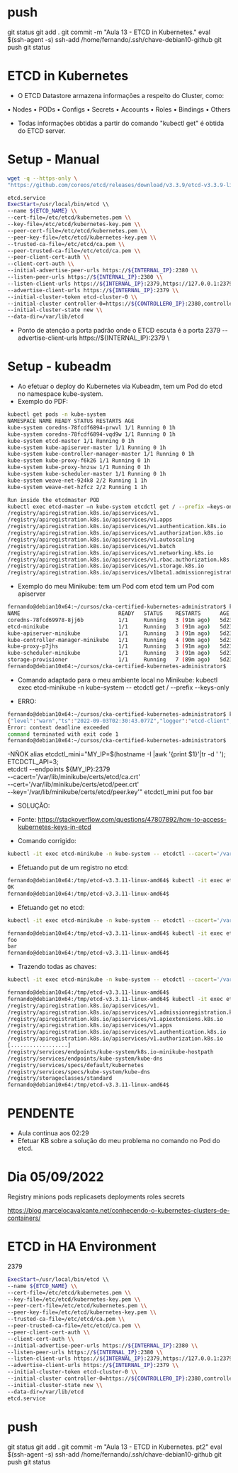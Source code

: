 # ##############################################################################################################################################################
# ##############################################################################################################################################################
# ##############################################################################################################################################################
# ##############################################################################################################################################################
# push
git status
git add .
git commit -m "Aula 13 - ETCD in Kubernetes."
eval $(ssh-agent -s)
ssh-add /home/fernando/.ssh/chave-debian10-github
git push
git status


# ##############################################################################################################################################################
# ##############################################################################################################################################################
# ##############################################################################################################################################################
# ##############################################################################################################################################################
# ETCD in Kubernetes

- O ETCD Datastore armazena informações a respeito do Cluster, como:

• Nodes
• PODs
• Configs
• Secrets
• Accounts
• Roles
• Bindings
• Others


- Todas informações obtidas a partir do comando "kubectl get" é obtida do ETCD server.


# ##############################################################################################################################################################
# ##############################################################################################################################################################
# ##############################################################################################################################################################
# ##############################################################################################################################################################
# Setup - Manual

~~~~bash
wget -q --https-only \
"https://github.com/coreos/etcd/releases/download/v3.3.9/etcd-v3.3.9-linux-amd64.tar.gz"

etcd.service
ExecStart=/usr/local/bin/etcd \\
--name ${ETCD_NAME} \\
--cert-file=/etc/etcd/kubernetes.pem \\
--key-file=/etc/etcd/kubernetes-key.pem \\
--peer-cert-file=/etc/etcd/kubernetes.pem \\
--peer-key-file=/etc/etcd/kubernetes-key.pem \\
--trusted-ca-file=/etc/etcd/ca.pem \\
--peer-trusted-ca-file=/etc/etcd/ca.pem \\
--peer-client-cert-auth \\
--client-cert-auth \\
--initial-advertise-peer-urls https://${INTERNAL_IP}:2380 \\
--listen-peer-urls https://${INTERNAL_IP}:2380 \\
--listen-client-urls https://${INTERNAL_IP}:2379,https://127.0.0.1:2379 \\
--advertise-client-urls https://${INTERNAL_IP}:2379 \\
--initial-cluster-token etcd-cluster-0 \\
--initial-cluster controller-0=https://${CONTROLLER0_IP}:2380,controller-1=https://${CONTROLLER1_IP}:2380 \\
--initial-cluster-state new \\
--data-dir=/var/lib/etcd
~~~~



- Ponto de atenção
a porta padrão onde o ETCD escuta é a porta 2379
    --advertise-client-urls https://${INTERNAL_IP}:2379 \\



# Setup - kubeadm

- Ao efetuar o deploy do Kubernetes via Kubeadm, tem um Pod do etcd no namespace kube-system.
- Exemplo do PDF:

~~~~bash
kubectl get pods -n kube-system
NAMESPACE NAME READY STATUS RESTARTS AGE
kube-system coredns-78fcdf6894-prwvl 1/1 Running 0 1h
kube-system coredns-78fcdf6894-vqd9w 1/1 Running 0 1h
kube-system etcd-master 1/1 Running 0 1h
kube-system kube-apiserver-master 1/1 Running 0 1h
kube-system kube-controller-manager-master 1/1 Running 0 1h
kube-system kube-proxy-f6k26 1/1 Running 0 1h
kube-system kube-proxy-hnzsw 1/1 Running 0 1h
kube-system kube-scheduler-master 1/1 Running 0 1h
kube-system weave-net-924k8 2/2 Running 1 1h
kube-system weave-net-hzfcz 2/2 Running 1 1h

Run inside the etcdmaster POD
kubectl exec etcd-master –n kube-system etcdctl get / --prefix –keys-only
/registry/apiregistration.k8s.io/apiservices/v1.
/registry/apiregistration.k8s.io/apiservices/v1.apps
/registry/apiregistration.k8s.io/apiservices/v1.authentication.k8s.io
/registry/apiregistration.k8s.io/apiservices/v1.authorization.k8s.io
/registry/apiregistration.k8s.io/apiservices/v1.autoscaling
/registry/apiregistration.k8s.io/apiservices/v1.batch
/registry/apiregistration.k8s.io/apiservices/v1.networking.k8s.io
/registry/apiregistration.k8s.io/apiservices/v1.rbac.authorization.k8s.io
/registry/apiregistration.k8s.io/apiservices/v1.storage.k8s.io
/registry/apiregistration.k8s.io/apiservices/v1beta1.admissionregistration.k8s.io
~~~~



- Exemplo do meu Minikube:
tem um Pod com etcd
tem um Pod com apiserver

~~~~bash
fernando@debian10x64:~/cursos/cka-certified-kubernetes-administrator$ kubectl get pods -n kube-system
NAME                               READY   STATUS    RESTARTS      AGE
coredns-78fcd69978-8jj6b           1/1     Running   3 (91m ago)   5d23h
etcd-minikube                      1/1     Running   3 (91m ago)   5d23h
kube-apiserver-minikube            1/1     Running   3 (91m ago)   5d23h
kube-controller-manager-minikube   1/1     Running   4 (90m ago)   5d23h
kube-proxy-p7jhs                   1/1     Running   3 (91m ago)   5d23h
kube-scheduler-minikube            1/1     Running   3 (91m ago)   5d23h
storage-provisioner                1/1     Running   7 (89m ago)   5d23h
fernando@debian10x64:~/cursos/cka-certified-kubernetes-administrator$
~~~~


- Comando adaptado para o meu ambiente local no Minikube:
    kubectl exec etcd-minikube -n kube-system -- etcdctl get / --prefix --keys-only

- ERRO:

~~~~bash
fernando@debian10x64:~/cursos/cka-certified-kubernetes-administrator$ kubectl exec etcd-minikube -n kube-system -- etcdctl get / --prefix --keys-only
{"level":"warn","ts":"2022-09-03T02:30:43.077Z","logger":"etcd-client","caller":"v3/retry_interceptor.go:62","msg":"retrying of unary invoker failed","target":"etcd-endpoints://0xc0005f6380/#initially=[127.0.0.1:2379]","attempt":0,"error":"rpc error: code = DeadlineExceeded desc = latest balancer error: last connection error: connection closed"}
Error: context deadline exceeded
command terminated with exit code 1
fernando@debian10x64:~/cursos/cka-certified-kubernetes-administrator$
~~~~



-NÑOK
alias etcdctl_mini="MY_IP=$(hostname -I |awk '{print $1}'|tr -d ' '); \
    ETCDCTL_API=3; \
    etcdctl --endpoints ${MY_IP}:2379 \
    --cacert='/var/lib/minikube/certs/etcd/ca.crt' \
    --cert='/var/lib/minikube/certs/etcd/peer.crt' \
    --key='/var/lib/minikube/certs/etcd/peer.key'"
etcdctl_mini put foo bar



- SOLUÇÃO:
- Fonte:
<https://stackoverflow.com/questions/47807892/how-to-access-kubernetes-keys-in-etcd>

- Comando corrigido:

~~~~bash
kubectl -it exec etcd-minikube -n kube-system -- etcdctl --cacert='/var/lib/minikube/certs/etcd/ca.crt' --cert='/var/lib/minikube/certs/etcd/peer.crt' --key='/var/lib/minikube/certs/etcd/peer.key' put foo bar
~~~~


- Efetuando put de um registro no etcd:

~~~~bash
fernando@debian10x64:/tmp/etcd-v3.3.11-linux-amd64$ kubectl -it exec etcd-minikube -n kube-system -- etcdctl --cacert='/var/lib/minikube/certs/etcd/ca.crt' --cert='/var/lib/minikube/certs/etcd/peer.crt' --key='/var/lib/minikube/certs/etcd/peer.key' put foo bar
OK
fernando@debian10x64:/tmp/etcd-v3.3.11-linux-amd64$
~~~~


- Efetuando get no etcd:

~~~~bash
kubectl -it exec etcd-minikube -n kube-system -- etcdctl --cacert='/var/lib/minikube/certs/etcd/ca.crt' --cert='/var/lib/minikube/certs/etcd/peer.crt' --key='/var/lib/minikube/certs/etcd/peer.key' get foo

fernando@debian10x64:/tmp/etcd-v3.3.11-linux-amd64$ kubectl -it exec etcd-minikube -n kube-system -- etcdctl --cacert='/var/lib/minikube/certs/etcd/ca.crt' --cert='/var/lib/minikube/certs/etcd/peer.crt' --key='/var/lib/minikube/certs/etcd/peer.key' get foo
foo
bar
fernando@debian10x64:/tmp/etcd-v3.3.11-linux-amd64$
~~~~


- Trazendo todas as chaves:
~~~~bash
kubectl -it exec etcd-minikube -n kube-system -- etcdctl --cacert='/var/lib/minikube/certs/etcd/ca.crt' --cert='/var/lib/minikube/certs/etcd/peer.crt' --key='/var/lib/minikube/certs/etcd/peer.key' get / --prefix --keys-only

fernando@debian10x64:/tmp/etcd-v3.3.11-linux-amd64$
fernando@debian10x64:/tmp/etcd-v3.3.11-linux-amd64$ kubectl -it exec etcd-minikube -n kube-system -- etcdctl --cacert='/var/lib/minikube/certs/etcd/ca.crt' --cert='/var/lib/minikube/certs/etcd/peer.crt' --key='/var/lib/minikube/certs/etcd/peer.key' get / --prefix --keys-only
/registry/apiregistration.k8s.io/apiservices/v1.
/registry/apiregistration.k8s.io/apiservices/v1.admissionregistration.k8s.io
/registry/apiregistration.k8s.io/apiservices/v1.apiextensions.k8s.io
/registry/apiregistration.k8s.io/apiservices/v1.apps
/registry/apiregistration.k8s.io/apiservices/v1.authentication.k8s.io
/registry/apiregistration.k8s.io/apiservices/v1.authorization.k8s.io
[..................]
/registry/services/endpoints/kube-system/k8s.io-minikube-hostpath
/registry/services/endpoints/kube-system/kube-dns
/registry/services/specs/default/kubernetes
/registry/services/specs/kube-system/kube-dns
/registry/storageclasses/standard
fernando@debian10x64:/tmp/etcd-v3.3.11-linux-amd64$
~~~~



# PENDENTE
- Aula continua aos 02:29
- Efetuar KB sobre a solução do meu problema no comando no Pod do etcd.



# Dia 05/09/2022

Registry 
    minions
    pods
    replicasets
    deployments
    roles
    secrets


<https://blog.marcelocavalcante.net/conhecendo-o-kubernetes-clusters-de-containers/>




# ETCD in HA Environment
2379

~~~~bash
ExecStart=/usr/local/bin/etcd \\
--name ${ETCD_NAME} \\
--cert-file=/etc/etcd/kubernetes.pem \\
--key-file=/etc/etcd/kubernetes-key.pem \\
--peer-cert-file=/etc/etcd/kubernetes.pem \\
--peer-key-file=/etc/etcd/kubernetes-key.pem \\
--trusted-ca-file=/etc/etcd/ca.pem \\
--peer-trusted-ca-file=/etc/etcd/ca.pem \\
--peer-client-cert-auth \\
--client-cert-auth \\
--initial-advertise-peer-urls https://${INTERNAL_IP}:2380 \\
--listen-peer-urls https://${INTERNAL_IP}:2380 \\
--listen-client-urls https://${INTERNAL_IP}:2379,https://127.0.0.1:2379 \\
--advertise-client-urls https://${INTERNAL_IP}:2379 \\
--initial-cluster-token etcd-cluster-0 \\
--initial-cluster controller-0=https://${CONTROLLER0_IP}:2380,controller-1=https://${CONTROLLER1_IP}:2380 \\
--initial-cluster-state new \\
--data-dir=/var/lib/etcd
etcd.service
~~~~



# push
git status
git add .
git commit -m "Aula 13 - ETCD in Kubernetes. pt2"
eval $(ssh-agent -s)
ssh-add /home/fernando/.ssh/chave-debian10-github
git push
git status